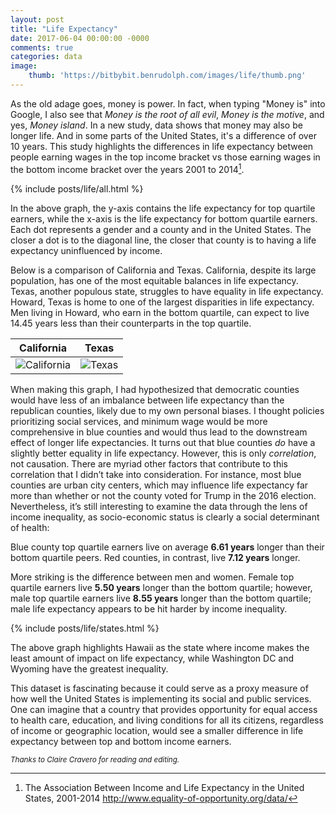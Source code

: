 ```yaml
---
layout: post
title: "Life Expectancy"
date: 2017-06-04 00:00:00 -0000
comments: true
categories: data
image:
    thumb: 'https://bitbybit.benrudolph.com/images/life/thumb.png'
---
```


As the old adage goes, money is power. In fact, when typing "Money is" into Google, I also see that *Money is the root of all evil*, *Money is the motive*, and yes, *Money island*. In a new study, data shows that money may also be longer life. And in some parts of the United States, it's a difference of over 10 years. This study highlights the differences in life expectancy between people earning wages in the top income bracket vs those earning wages in the bottom income bracket over the years 2001 to 2014[^1].

<!-- more -->

{% include posts/life/all.html %}

In the above graph, the y-axis contains the life expectancy for top quartile earners, while the x-axis is the life expectancy for bottom quartile earners. Each dot represents a gender and a county and in the United States. The closer a dot is to the diagonal line, the closer that county is to having a life expectancy uninfluenced by income.

Below is a comparison of California and Texas. California, despite its large population, has one of the most equitable balances in life expectancy. Texas, another populous state, struggles to have equality in life expectancy. Howard, Texas is home to one of the largest disparities in life expectancy. Men living in Howard, who earn in the bottom quartile, can expect to live 14.45 years less than their counterparts in the top quartile.

| California | Texas |
|------|---|
| ![California](/images/life/california.png) | ![Texas](/images/life/texas.png) |

When making this graph, I had hypothesized that democratic counties would have less of an imbalance between life expectancy than the republican counties, likely due to my own personal biases. I thought policies prioritizing social services, and minimum wage would be more comprehensive in blue counties and would thus lead to the downstream effect of longer life expectancies. It turns out that blue counties _do_ have a slightly better equality in life expectancy. However, this is only _correlation_, not causation. There are myriad other factors that contribute to this correlation that I didn’t take into consideration. For instance, most blue counties are urban city centers, which may influence life expectancy far more than whether or not the county voted for Trump in the 2016 election. Nevertheless, it’s still interesting to examine the data through the lens of income inequality, as socio-economic status is clearly a social determinant of health:

Blue county top quartile earners live on average **6.61 years** longer than their bottom quartile peers. Red counties, in contrast, live **7.12 years** longer.

More striking is the difference between men and women. Female top quartile earners live **5.50 years** longer than the bottom quartile; however, male top quartile earners live **8.55 years** longer than the bottom quartile; male life expectancy appears to be hit harder by income inequality.

{% include posts/life/states.html %}

The above graph highlights Hawaii as the state where income makes the least amount of impact on life expectancy, while Washington DC and Wyoming have the greatest inequality.

This dataset is fascinating because it could serve as a proxy measure of how well the United States is implementing its social and public services. One can imagine that a country that provides opportunity for equal access to health care, education, and living conditions for all its citizens, regardless of income or geographic location, would see a smaller difference in life expectancy between top and bottom income earners.

*<small>Thanks to Claire Cravero for reading and editing.</small>*

[^1]: The Association Between Income and Life Expectancy in the United States, 2001-2014 http://www.equality-of-opportunity.org/data/


